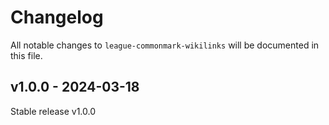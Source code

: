 # Changelog

All notable changes to `league-commonmark-wikilinks` will be documented in this file.

## v1.0.0 - 2024-03-18

Stable release v1.0.0
